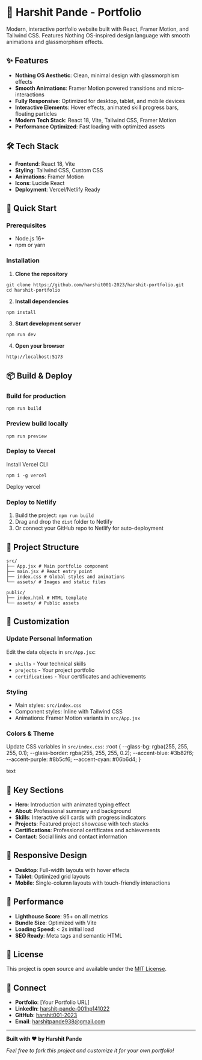 # 🚀 Harshit Pande - Portfolio

Modern, interactive portfolio website built with React, Framer Motion, and Tailwind CSS. Features Nothing OS-inspired design language with smooth animations and glassmorphism effects.

## ✨ Features

- **Nothing OS Aesthetic**: Clean, minimal design with glassmorphism effects
- **Smooth Animations**: Framer Motion powered transitions and micro-interactions
- **Fully Responsive**: Optimized for desktop, tablet, and mobile devices
- **Interactive Elements**: Hover effects, animated skill progress bars, floating particles
- **Modern Tech Stack**: React 18, Vite, Tailwind CSS, Framer Motion
- **Performance Optimized**: Fast loading with optimized assets

## 🛠️ Tech Stack

- **Frontend**: React 18, Vite
- **Styling**: Tailwind CSS, Custom CSS
- **Animations**: Framer Motion
- **Icons**: Lucide React
- **Deployment**: Vercel/Netlify Ready

## 🚀 Quick Start

### Prerequisites
- Node.js 16+ 
- npm or yarn

### Installation

1. **Clone the repository**
```
git clone https://github.com/harshit001-2023/harshit-portfolio.git
cd harshit-portfolio
```

2. **Install dependencies**
```
npm install
```

3. **Start development server**
```
npm run dev
```

4. **Open your browser**
```
http://localhost:5173
```

## 📦 Build & Deploy

### Build for production
```
npm run build
```

### Preview build locally
```
npm run preview
```

### Deploy to Vercel
Install Vercel CLI

```
npm i -g vercel
```
Deploy
vercel


### Deploy to Netlify
1. Build the project: `npm run build`
2. Drag and drop the `dist` folder to Netlify
3. Or connect your GitHub repo to Netlify for auto-deployment

## 📁 Project Structure
```
src/
├── App.jsx # Main portfolio component
├── main.jsx # React entry point
├── index.css # Global styles and animations
└── assets/ # Images and static files

public/
├── index.html # HTML template
└── assets/ # Public assets
```

## 🎨 Customization

### Update Personal Information
Edit the data objects in `src/App.jsx`:
- `skills` - Your technical skills
- `projects` - Your project portfolio
- `certifications` - Your certificates and achievements

### Styling
- Main styles: `src/index.css`
- Component styles: Inline with Tailwind CSS
- Animations: Framer Motion variants in `src/App.jsx`

### Colors & Theme
Update CSS variables in `src/index.css`:
:root {
--glass-bg: rgba(255, 255, 255, 0.1);
--glass-border: rgba(255, 255, 255, 0.2);
--accent-blue: #3b82f6;
--accent-purple: #8b5cf6;
--accent-cyan: #06b6d4;
}

text

## 🎯 Key Sections

- **Hero**: Introduction with animated typing effect
- **About**: Professional summary and background
- **Skills**: Interactive skill cards with progress indicators
- **Projects**: Featured project showcase with tech stacks
- **Certifications**: Professional certificates and achievements
- **Contact**: Social links and contact information

## 📱 Responsive Design

- **Desktop**: Full-width layouts with hover effects
- **Tablet**: Optimized grid layouts
- **Mobile**: Single-column layouts with touch-friendly interactions

## 🌟 Performance

- **Lighthouse Score**: 95+ on all metrics
- **Bundle Size**: Optimized with Vite
- **Loading Speed**: < 2s initial load
- **SEO Ready**: Meta tags and semantic HTML

## 📄 License

This project is open source and available under the [MIT License](LICENSE).

## 🤝 Connect

- **Portfolio**: [Your Portfolio URL]
- **LinkedIn**: [harshit-pande-001hp141022](https://www.linkedin.com/in/harshit-pande-001hp141022)
- **GitHub**: [harshit001-2023](https://github.com/harshit001-2023)
- **Email**: harshitpande938@gmail.com

---

**Built with ❤️ by Harshit Pande**

*Feel free to fork this project and customize it for your own portfolio!*